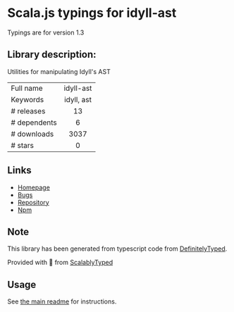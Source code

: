 
# Scala.js typings for idyll-ast

Typings are for version 1.3

## Library description:
Utilities for manipulating Idyll's AST

|                    |                 |
| ------------------ | :-------------: |
| Full name          | idyll-ast |
| Keywords           | idyll, ast |
| # releases         | 13 |
| # dependents       | 6 |
| # downloads        | 3037 |
| # stars            | 0 |

## Links
- [Homepage](https://github.com/idyll-lang/idyll/tree/master/packages/idyll-ast)
- [Bugs](https://github.com/idyll-lang/idyll/tree/master/packages/idyll-ast)
- [Repository](https://github.com/idyll-lang/idyll)
- [Npm](https://www.npmjs.com/package/idyll-ast)
    


## Note
This library has been generated from typescript code from [DefinitelyTyped](https://definitelytyped.org).

Provided with :purple_heart: from [ScalablyTyped](https://github.com/oyvindberg/ScalablyTyped)

## Usage
See [the main readme](../../readme.md) for instructions.



